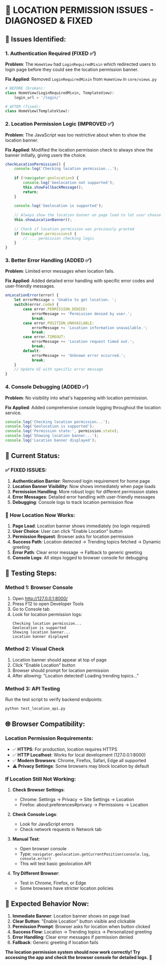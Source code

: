 # 🔧 LOCATION PERMISSION ISSUES - DIAGNOSED & FIXED

## 🐛 **Issues Identified:**

### **1. Authentication Required (FIXED ✅)**
**Problem**: The `HomeView` had `LoginRequiredMixin` which redirected users to login page before they could see the location permission banner.

**Fix Applied**: Removed `LoginRequiredMixin` from `HomeView` in `core/views.py`

```python
# BEFORE (broken):
class HomeView(LoginRequiredMixin, TemplateView):
    login_url = '/login/'

# AFTER (fixed):
class HomeView(TemplateView):
```

### **2. Location Permission Logic (IMPROVED ✅)**
**Problem**: The JavaScript was too restrictive about when to show the location banner.

**Fix Applied**: Modified the location permission check to always show the banner initially, giving users the choice.

```javascript
checkLocationPermission() {
    console.log('Checking location permission...');
    
    if (!navigator.geolocation) {
        console.log('Geolocation not supported');
        this.showFallbackMessage();
        return;
    }
    
    console.log('Geolocation is supported');
    
    // Always show the location banner on page load to let user choose
    this.showLocationBanner();
    
    // Check if location permission was previously granted
    if (navigator.permissions) {
        // ... permission checking logic
    }
}
```

### **3. Better Error Handling (ADDED ✅)**
**Problem**: Limited error messages when location fails.

**Fix Applied**: Added detailed error handling with specific error codes and user-friendly messages.

```javascript
onLocationError(error) {
    let errorMessage = 'Unable to get location. ';
    switch(error.code) {
        case error.PERMISSION_DENIED:
            errorMessage += 'Permission denied by user.';
            break;
        case error.POSITION_UNAVAILABLE:
            errorMessage += 'Location information unavailable.';
            break;
        case error.TIMEOUT:
            errorMessage += 'Location request timed out.';
            break;
        default:
            errorMessage += 'Unknown error occurred.';
            break;
    }
    // Update UI with specific error message
}
```

### **4. Console Debugging (ADDED ✅)**
**Problem**: No visibility into what's happening with location permission.

**Fix Applied**: Added comprehensive console logging throughout the location service.

```javascript
console.log('Checking location permission...');
console.log('Geolocation is supported');
console.log('Permission state:', permission.state);
console.log('Showing location banner...');
console.log('Location banner displayed');
```

## 🎯 **Current Status:**

### ✅ **FIXED ISSUES:**
1. **Authentication Barrier**: Removed login requirement for home page
2. **Location Banner Visibility**: Now shows immediately when page loads
3. **Permission Handling**: More robust logic for different permission states
4. **Error Messages**: Detailed error handling with user-friendly messages
5. **Debugging**: Console logs to track location permission flow

### 🔄 **How Location Now Works:**

1. **Page Load**: Location banner shows immediately (no login required)
2. **User Choice**: User can click "Enable Location" button
3. **Permission Request**: Browser asks for location permission
4. **Success Path**: Location detected → Trending topics fetched → Dynamic greeting
5. **Error Path**: Clear error message → Fallback to generic greeting
6. **Console Logs**: All steps logged to browser console for debugging

## 🧪 **Testing Steps:**

### **Method 1: Browser Console**
1. Open http://127.0.0.1:8000/
2. Press F12 to open Developer Tools
3. Go to Console tab
4. Look for location permission logs:
   ```
   Checking location permission...
   Geolocation is supported
   Showing location banner...
   Location banner displayed
   ```

### **Method 2: Visual Check**
1. Location banner should appear at top of page
2. Click "Enable Location" button
3. Browser should prompt for location permission
4. After allowing: "Location detected! Loading trending topics..."

### **Method 3: API Testing**
Run the test script to verify backend endpoints:
```bash
python test_location_api.py
```

## 🌐 **Browser Compatibility:**

### **Location Permission Requirements:**
- ✅ **HTTPS**: For production, location requires HTTPS
- ✅ **HTTP Localhost**: Works for local development (127.0.0.1:8000)
- ✅ **Modern Browsers**: Chrome, Firefox, Safari, Edge all supported
- ⚠️ **Privacy Settings**: Some browsers may block location by default

### **If Location Still Not Working:**

1. **Check Browser Settings**:
   - Chrome: Settings → Privacy → Site Settings → Location
   - Firefox: about:preferences#privacy → Permissions → Location

2. **Check Console Logs**:
   - Look for JavaScript errors
   - Check network requests in Network tab

3. **Manual Test**:
   - Open browser console
   - Type: `navigator.geolocation.getCurrentPosition(console.log, console.error)`
   - This will test basic geolocation API

4. **Try Different Browser**:
   - Test in Chrome, Firefox, or Edge
   - Some browsers have stricter location policies

## 🎊 **Expected Behavior Now:**

1. **Immediate Banner**: Location banner shows on page load
2. **Clear Button**: "Enable Location" button visible and clickable
3. **Permission Prompt**: Browser asks for location when button clicked
4. **Success Flow**: Location → Trending topics → Personalized greeting
5. **Error Handling**: Clear error messages if permission denied
6. **Fallback**: Generic greeting if location fails

**The location permission system should now work correctly! Try accessing the app and check the browser console for detailed logs.** 🌟